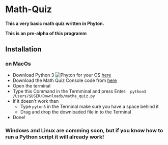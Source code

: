 # Math-Quiz
**This a very basic math quiz written in Phyton.**

**This is an pre-alpha of this programm**
## Installation
### on MacOs
* Download Python 3 ![Phyton](https://docs.python.org/3/_static/py.svg) for your OS [here](https://www.python.org/downloads/)
* Download the Math Quiz Console code from [here](https://github.com/Pixel-Master/Math-Training/releases/download/Pre-Alpha/math_quiz.py)
* Open the terminal
* Type this Command in the Termminal and press Enter:
` python3 /Users/$USER/Downloads/mathe_quiz.py`
* if it doesn't work than 
   * Type `pyton3` in the Terminal make sure you have a space behind it
   *  Drag and drop the downloaded file in to the Terminal
* Done!

### Windows and Linux are comming soon, but if you know how to run a Python script it will already work!
